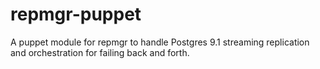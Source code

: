 repmgr-puppet
=============

A puppet module for repmgr to handle Postgres 9.1 streaming replication and orchestration for failing back and forth.

